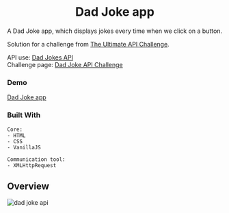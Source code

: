 <h1 align="center">Dad Joke app</h1>
 A Dad Joke app, which displays jokes every time when we click on a button.
 
Solution for a challenge from  <a href="https://theultimateapichallenge.com/" target="_blank">The Ultimate API Challenge</a>.

  API use: [Dad Jokes API](https://icanhazdadjoke.com/api)<br/>
  Challenge page: [Dad Joke API Challenge](https://theultimateapichallenge.com/dad-jokes-api)
  
### Demo
[Dad Joke app](https://jyotip101.github.io/Yes-No-Api/)

 ### Built With
 
```
Core:
- HTML
- CSS
- VanillaJS

Communication tool:
- XMLHttpRequest
```
## Overview 
  
![dad joke api](https://user-images.githubusercontent.com/66724598/140256670-75464fad-135c-4cc6-917c-d5331a65fa62.gif)
